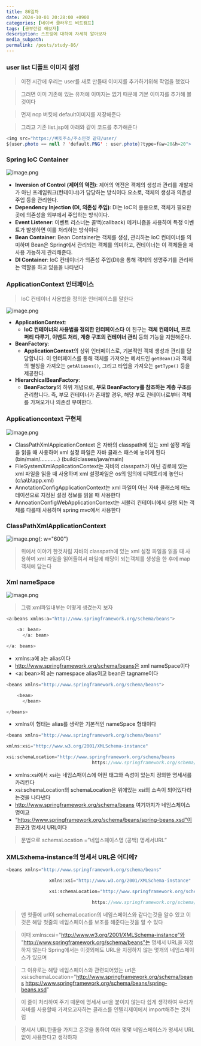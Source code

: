 ```yaml
---
title: 86일차
date: 2024-10-01 20:28:00 +0900
categories: [네이버 클라우드 비트캠프]
tags: [공부란걸 해보자]
description: 스프링에 대하여 자세히 알아보자
media_subpath:
permalink: /posts/study-86/
---
```


### user list 디폴트 이미지 설정

> 이전 시간에 우리는 user를 새로 만들때 이미지를 추가하기위해 작업을 했었다

> 그러면 이미 기존에 있는 유저에 이미지는 없기 때문에 기본 이미지를 추가해 볼것이다

> 먼저 ncp 버킷에 default이미지를 저장해준다

> 그리고 기존 list.jsp에 아래와 같이 코드를 추가해준다

```java
<img src="https://버킷주소/주소인것 같다/user/
${user.photo == null ? 'default.PNG' : user.photo}?type=f&w=20&h=20">

```

### Spring IoC Container

![image.png](/assets/img/1001/image.png)

- **Inversion of Control (제어의 역전)**:
  제어의 역전은 객체의 생성과 관리를 개발자가 아닌 프레임워크(컨테이너)가 담당하는 방식이다
  요소로, 객체의 생성과 의존성 주입 등을 관리한다.
- **Dependency Injection (DI, 의존성 주입)**:
  DI는 IoC의 응용으로, 객체가 필요한 곳에 의존성을 외부에서 주입하는 방식이다.
- **Event Listener**:
  이벤트 리스너는 콜백(callback) 메커니즘을 사용하여 특정 이벤트가 발생하면 이를 처리하는 방식이다
- **Bean Container**:
  Bean Container는 객체를 생성, 관리하는 IoC 컨테이너를 의미하며 Bean은 Spring에서 관리되는 객체를 의미하고, 컨테이너는 이 객체들을 재사용 가능하게 관리해준다.
- **DI Container**:
  IoC 컨테이너가 의존성 주입(DI)을 통해 객체의 생명주기를 관리하는 역할을 하고 있음을 나타낸다

### ApplicationContext 인터페이스

> IoC 컨테이너 사용법을 정의한 인터페이스를 말한다

![image.png](/assets/img/1001/image2.png)

- **ApplicationContext**:
  - **IoC 컨테이너의 사용법을 정의한 인터페이스다** 이 친구는 **객체 컨테이너, 프로퍼티 다루기, 이벤트 처리, 계층 구조의 컨테이너 관리** 등의 기능을 지원해준다.
- **BeanFactory**:
  - **ApplicationContext**의 상위 인터페이스로, 기본적인 객체 생성과 관리를 담당합니다. 이 인터페이스를 통해 객체를 가져오는 메서드인 `getBean()`과 객체의 별칭을 가져오는 `getAliases()`, 그리고 타입을 가져오는 `getType()` 등을 제공한다.
- **HierarchicalBeanFactory**:
  - **BeanFactory**의 하위 개념으로, **부모 BeanFactory를 참조하는 계층 구조**를 관리합니다. 즉, 부모 컨테이너가 존재할 경우, 해당 부모 컨테이너로부터 객체를 가져오거나 의존성 부여한다.

### Applicationcontext 구현체

![image.png](/assets/img/1001/image3.png)

- ClassPathXmlAppicationContext 은 자바의 classpath에 있는 xml 설정 파일을 읽을 때 사용하며 xml 설정 파일은 자바 클래스 패스에 놓이게 된다 (bin/main/…………) (build/classes/java/main)
- FileSystemXmlApplicationContext는 자바의 classpath가 아닌 경로에 있는 xml 파일을 읽을 때 사용하며 xml 설정파일은 os의 임의에 디랙토리에 놓인다 (c:\a\b\app.xml)
- AnnotationConfigApplicationContext는 xml 파일이 아닌 자바 클래스에 애노테이션으로 지정된 설정 정보를 읽을 때 사용한다
- AnnoationConfigWebApplicationContext는 서블리 컨테이너에서 실행 되는 객체를 다를때 사용하며 spring mvc에서 사용한다

### ClassPathXmlApplicationContext

![image.png](/assets/img/1001/image4.png){: w="600"}

> 위에서 이야기 한것처럼 자바의 classpath에 있는 xml 설정 파일을 읽을 때 사용하며 xml 파일을 읽어들여서 파일에 해당이 되는객체를 생성을 한 후에 map객체에 담는다

### Xml nameSpace

![image.png](/assets/img/1001/image5.png)

> 그럼 xml파일내부는 어떻게 생겼는지 보자

```java
<a:beans xmlns:a="http://www.springframework.org/schema/beans">

    <a: bean>
	  </a: bean>

</a: beans>
```

- xmlns:a에 a는 alias이다
- http://www.springframework.org/schema/beans은 xml nameSpace이다
- <a: bean>의 a는 namespace alias이고 bean은 tagname이다

```java
<beans xmlns="http://www.springframework.org/schema/beans">

    <bean>
	  </bean>

</beans>
```

- xmlns이 형태는 alias를 생략한 기본적인 nameSpace 형태이다

```java
<beans xmlns="http://www.springframework.org/schema/beans"

xmlns:xsi="http://www.w3.org/2001/XMLSchema-instance"

xsi:schemaLocation="http://www.springframework.org/schema/beans
								https://www.springframework.org/schema/beans/spring-beans.xsd">
```

- xmlns:xsi에서 xsi는 네임스패이스에 어떤 태그와 속성이 있는지 정의한 명세서를 카리킨다
- xsi:schemaLocation의 schemaLocation은 위에있는 xsi의 소속이 되어있다라는것을 나타낸다
- http://www.springframework.org/schema/beans 여기까지가 네임스체이스 명이고
- “https://www.springframework.org/schema/beans/spring-beans.xsd”이친구가 명세서 URL이다

> 문법으로 schemaLocation =”네임스페이스명 (공백) 명세서URL”

### XMLSxhema-instance의 명세서 URL은 어디에?

```java
<beans xmlns="http://www.springframework.org/schema/beans"

				xmlns:xsi="http://www.w3.org/2001/XMLSchema-instance"

				xsi:schemaLocation="http://www.springframework.org/schema/beans

								https://www.springframework.org/schema/beans/spring-beans.xsd"
```

> 맨 첫줄에 url이 schemaLocation의 네임스페이스와 같다는것을 알수 있고 이것은 해당 첫줄의 네임스페이스를 보조를 해준다는것을 알 수 있다

> 이때 xmlns:xsi="http://www.w3.org/2001/XMLSchema-instance"와 "http://www.springframework.org/schema/beans"는 명세서 URL을 지정하지 않는다 Spring에서는 이것외에도 URL을 지정하지 않는 몇개의 네임스페이스가 있으며

> 그 이유로는 해당 네임스페이스와 관련되어있는 url은 xsi:schemaLocation="http://www.springframework.org/schema/beans https://www.springframework.org/schema/beans/spring-beans.xsd"

> 이 줄이 처리하여 주기 때문에 명세서 url을 붙이지 않는다 쉽게 생각하여 우리가 자바를 사용할때 가져오고자하는 클래스를 인텔리제이에서 import해주는 것처럼

> 명세서 URL한줄을 가지고 온것을 통하여 여러 몇몇 네임스페이스가 명세서 URL 없이 사용한다고 생각하자
